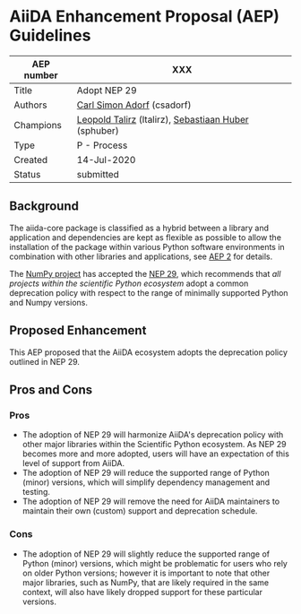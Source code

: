 # AiiDA Enhancement Proposal (AEP) Guidelines

| AEP number | XXX                                                          |
|------------|--------------------------------------------------------------|
| Title      | Adopt NEP 29                                                 |
| Authors    | [Carl Simon Adorf](mailto:simon.adorf@epfl.ch) (csadorf)     |
| Champions  | [Leopold Talirz](mailto:leopold.talirz@epfl.ch) (ltalirz), [Sebastiaan Huber](mailto:sebastiaan.huber@epfl.ch) (sphuber) |
| Type       | P - Process                                                  |
| Created    | 14-Jul-2020                                                  |
| Status     | submitted                                                    |

## Background 

The aiida-core package is classified as a hybrid between a library and application and dependencies are kept as flexible as possible to allow the installation of the package within various Python software environments in combination with other libraries and applications, see [AEP 2](https://github.com/aiidateam/AEP/blob/master/002_dependency_management/readme.md) for details.

The [NumPy project](https://numpy.org/) has accepted the [NEP 29](https://numpy.org/neps/nep-0029-deprecation_policy.html), which recommends that *all projects within the scientific Python ecosystem* adopt a common deprecation policy with respect to the range of minimally supported Python and Numpy versions.

## Proposed Enhancement 

This AEP proposed that the AiiDA ecosystem adopts the deprecation policy outlined in NEP 29.

## Pros and Cons

### Pros

 * The adoption of NEP 29 will harmonize AiiDA's deprecation policy with other major libraries within the Scientific Python ecosystem. As NEP 29 becomes more and more adopted, users will have an expectation of this level of support from AiiDA.
 * The adoption of NEP 29 will reduce the supported range of Python (minor) versions, which will simplify dependency management and testing.
 * The adoption of NEP 29 will remove the need for AiiDA maintainers to maintain their own (custom) support and deprecation schedule.

### Cons

 * The adoption of NEP 29 will slightly reduce the supported range of Python (minor) versions, which might be problematic for users who rely on older Python versions; however it is important to note that other major libraries, such as NumPy, that are likely required in the same context, will also have likely dropped support for these particular versions.
